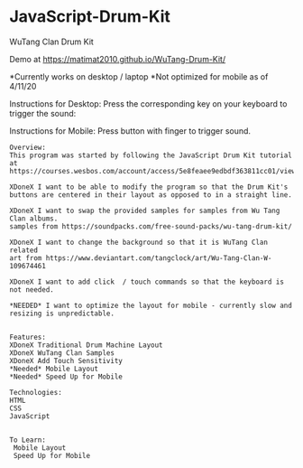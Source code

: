# JavaScript-Drum-Kit
WuTang Clan Drum Kit

Demo at https://matimat2010.github.io/WuTang-Drum-Kit/

*Currently works on desktop / laptop
*Not optimized for mobile as of 4/11/20

Instructions for Desktop: Press the corresponding key on your keyboard to trigger the sound:

Instructions for Mobile: Press button with finger to trigger sound. 


    Overview: 
    This program was started by following the JavaScript Drum Kit tutorial at https://courses.wesbos.com/account/access/5e8feaee9edbdf363811cc01/view/194130650
    
    XDoneX I want to be able to modify the program so that the Drum Kit's buttons are centered in their layout as opposed to in a straight line. 

    XDoneX I want to swap the provided samples for samples from Wu Tang Clan albums.
    samples from https://soundpacks.com/free-sound-packs/wu-tang-drum-kit/ 

    XDoneX I want to change the background so that it is WuTang Clan related
    art from https://www.deviantart.com/tangclock/art/Wu-Tang-Clan-W-109674461

    XDoneX I want to add click  / touch commands so that the keyboard is not needed. 

    *NEEDED* I want to optimize the layout for mobile - currently slow and resizing is unpredictable. 


    Features: 
    XDoneX Traditional Drum Machine Layout
    XDoneX WuTang Clan Samples
    XDoneX Add Touch Sensitivity
    *Needed* Mobile Layout
    *Needed* Speed Up for Mobile

    Technologies: 
    HTML
    CSS
    JavaScript


    To Learn:
     Mobile Layout
     Speed Up for Mobile

    